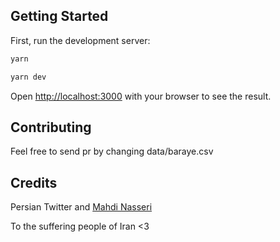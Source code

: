 ## Getting Started

First, run the development server:

```bash
yarn

yarn dev
```

Open [http://localhost:3000](http://localhost:3000) with your browser to see the result.

## Contributing
Feel free to send pr by changing data/baraye.csv

## Credits
Persian Twitter and [Mahdi Nasseri](https://www.linkedin.com/posts/mahdinasseri_%D8%A8%D8%B1%D8%A7%DB%8C-%D9%85%D9%87%D8%B3%D8%A7-activity-6981134601301696512-T7Vv?utm_source=share&utm_medium=member_desktop)

To the suffering people of Iran <3
